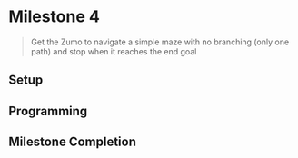 # Milestone 4
> Get the Zumo to navigate a simple maze with no branching (only one path) and stop when it reaches the end goal

## Setup

## Programming

## Milestone Completion
